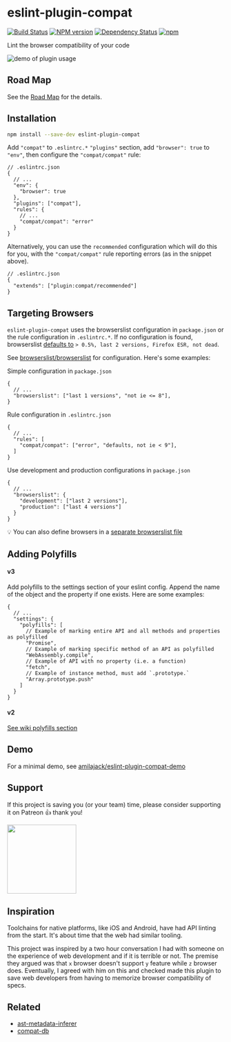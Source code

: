 eslint-plugin-compat
=====================
[![Build Status](https://dev.azure.com/amilajack/amilajack/_apis/build/status/amilajack.eslint-plugin-compat?branchName=master)](https://dev.azure.com/amilajack/amilajack/_build/latest?definitionId=7&branchName=master)
[![NPM version](https://badge.fury.io/js/eslint-plugin-compat.svg)](http://badge.fury.io/js/eslint-plugin-compat)
[![Dependency Status](https://img.shields.io/david/amilajack/eslint-plugin-compat.svg)](https://david-dm.org/amilajack/eslint-plugin-compat)
[![npm](https://img.shields.io/npm/dm/eslint-plugin-compat.svg)](https://npm-stat.com/charts.html?package=eslint-plugin-compat)

Lint the browser compatibility of your code

![demo of plugin usage](https://raw.githubusercontent.com/amilajack/eslint-plugin-compat/master/img/eslint-plugin-compat-demo.gif)

## Road Map

See the [Road Map](https://github.com/amilajack/eslint-plugin-compat/wiki) for the details.

## Installation

```bash
npm install --save-dev eslint-plugin-compat
```

Add `"compat"` to `.eslintrc.*` `"plugins"` section, add `"browser": true` to `"env"`, then configure the `"compat/compat"` rule:

```jsonc
// .eslintrc.json
{
  // ...
  "env": {
    "browser": true
  },
  "plugins": ["compat"],
  "rules": {
    // ...
    "compat/compat": "error"
  }
}
```

Alternatively, you can use the `recommended` configuration which will do this for you, with the `"compat/compat"` rule reporting errors (as in the snippet above).
```jsonc
// .eslintrc.json
{
  "extends": ["plugin:compat/recommended"]
}
```

## Targeting Browsers

`eslint-plugin-compat` uses the browserslist configuration in `package.json` or the rule configuration in `.eslintrc.*`. If no configuration is found, browserslist [defaults to](https://github.com/browserslist/browserslist#queries) `> 0.5%, last 2 versions, Firefox ESR, not dead`.

See [browserslist/browserslist](https://github.com/browserslist/browserslist) for configuration. Here's some examples:

Simple configuration in `package.json`

```jsonc
{
  // ...
  "browserslist": ["last 1 versions", "not ie <= 8"],
}
```

Rule configuration in `.eslintrc.json`
```jsonc
{
  // ...
  "rules": [
    "compat/compat": ["error", "defaults, not ie < 9"],
  ]
}
```

Use development and production configurations in `package.json`
```jsonc
{
  // ...
  "browserslist": {
    "development": ["last 2 versions"],
    "production": ["last 4 versions"]
  }
}
```

:bulb: You can also define browsers in a [separate browserslist file](https://github.com/browserslist/browserslist#config-file)

## Adding Polyfills

#### v3

Add polyfills to the settings section of your eslint config. Append the name of the object and the property if one exists. Here are some examples:

```jsonc
{
  // ...
  "settings": {
    "polyfills": [
      // Example of marking entire API and all methods and properties as polyfilled
      "Promise",
      // Example of marking specific method of an API as polyfilled
      "WebAssembly.compile",
      // Example of API with no property (i.e. a function)
      "fetch",
      // Example of instance method, must add `.prototype.`
      "Array.prototype.push"
    ]
  }
}
```

#### v2

[See wiki polyfills section](https://github.com/amilajack/eslint-plugin-compat/wiki/Adding-polyfills)

## Demo
For a minimal demo, see [amilajack/eslint-plugin-compat-demo](https://github.com/amilajack/eslint-plugin-compat-demo)

## Support

If this project is saving you (or your team) time, please consider supporting it on Patreon 👍 thank you!

<p>
  <a href="https://www.patreon.com/amilajack">
    <img src="https://c5.patreon.com/external/logo/become_a_patron_button@2x.png" width="160">
  </a>
</p>

## Inspiration

Toolchains for native platforms, like iOS and Android, have had API linting from the start. It's about time that the web had similar tooling.

This project was inspired by a two hour conversation I had with someone on the experience of web development and if it is terrible or not. The premise they argued was that `x` browser doesn't support `y` feature while `z` browser does. Eventually, I agreed with him on this and checked made this plugin to save web developers from having to memorize browser compatibility of specs.

## Related

* [ast-metadata-inferer](https://github.com/amilajack/ast-metadata-inferer)
* [compat-db](https://github.com/amilajack/compat-db)
